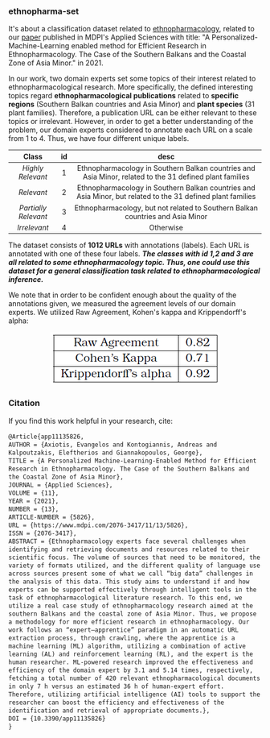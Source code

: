 ### ethnopharma-set
It's about a classification dataset related to [ethnopharmacology](https://en.wikipedia.org/wiki/Ethnomedicine), related to our [paper](https://www.mdpi.com/2076-3417/11/13/5826) published in MDPI's Applied Sciences with title: "A Personalized-Machine-Learning enabled method for Efficient Research in Ethnopharmacology. The Case of the Southern Balkans and the Coastal Zone of Asia Minor." in 2021.  

In our work, two domain experts set some topics of their interest related to ethnopharmacological research. More specifically, the defined interesting topics regard **ethnopharmacological publications** related to **specific regions** (Southern Balkan countries and Asia Minor) and **plant species** (31 plant families). Therefore, a publication URL can be either relevant to these topics or irrelevant. However, in order to get a better understanding of the problem, our domain experts considered to annotate each URL on a scale from 1 to 4. Thus, we have four different unique labels.  

| Class                | id| desc|
| :------------------: |:-:| :--:|
| *Highly Relevant*    | 1 | Ethnopharmacology in Southern Balkan countries and Asia Minor, related to the 31 defined plant families     |
| *Relevant*           | 2 | Ethnopharmacology in Southern Balkan countries and Asia Minor, but related to the 31 defined plant families |
| *Partially Relevant* | 3 | Ethnopharmacology, but not related to Southern Balkan countries and Asia Minor 				 |
| *Irrelevant*         | 4 | Otherwise                                								         |

The dataset consists of **1012 URLs** with annotations (labels). Each URL is annotated with one of these four labels. ***The classes with id 1,2 and 3 are all related to some ethnopharmacology topic. Thus, one could use this dataset for a general classification task related to ethnopharmacological inference.***

We note that in order to be confident enough about the quality of the annotations given, we measured the agreement levels of our domain experts. We utilized Raw Agreement, Kohen's kappa and Krippendorff's alpha:  

<p align="center">
  <img src="img/agreement_ethnopharma.png">
</p>

### Citation

If you find this work helpful in your research, cite:
```
@Article{app11135826,
AUTHOR = {Axiotis, Evangelos and Kontogiannis, Andreas and Kalpoutzakis, Eleftherios and Giannakopoulos, George},
TITLE = {A Personalized Machine-Learning-Enabled Method for Efficient Research in Ethnopharmacology. The Case of the Southern Balkans and the Coastal Zone of Asia Minor},
JOURNAL = {Applied Sciences},
VOLUME = {11},
YEAR = {2021},
NUMBER = {13},
ARTICLE-NUMBER = {5826},
URL = {https://www.mdpi.com/2076-3417/11/13/5826},
ISSN = {2076-3417},
ABSTRACT = {Ethnopharmacology experts face several challenges when identifying and retrieving documents and resources related to their scientific focus. The volume of sources that need to be monitored, the variety of formats utilized, and the different quality of language use across sources present some of what we call “big data” challenges in the analysis of this data. This study aims to understand if and how experts can be supported effectively through intelligent tools in the task of ethnopharmacological literature research. To this end, we utilize a real case study of ethnopharmacology research aimed at the southern Balkans and the coastal zone of Asia Minor. Thus, we propose a methodology for more efficient research in ethnopharmacology. Our work follows an “expert–apprentice” paradigm in an automatic URL extraction process, through crawling, where the apprentice is a machine learning (ML) algorithm, utilizing a combination of active learning (AL) and reinforcement learning (RL), and the expert is the human researcher. ML-powered research improved the effectiveness and efficiency of the domain expert by 3.1 and 5.14 times, respectively, fetching a total number of 420 relevant ethnopharmacological documents in only 7 h versus an estimated 36 h of human-expert effort. Therefore, utilizing artificial intelligence (AI) tools to support the researcher can boost the efficiency and effectiveness of the identification and retrieval of appropriate documents.},
DOI = {10.3390/app11135826}
}
```



